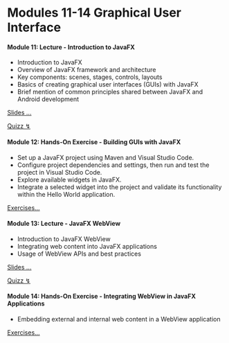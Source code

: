 # Modules 11-14 Graphical User Interface

#### Module 11: Lecture - Introduction to JavaFX

- Introduction to JavaFX
- Overview of JavaFX framework and architecture
- Key components: scenes, stages, controls, layouts
- Basics of creating graphical user interfaces (GUIs) with JavaFX
- Brief mention of common principles shared between JavaFX and Android development

[Slides &hellip;](/slides/?11.md)

[Quizz ↯](https://questioneer.cthiebaud.com/q/11)

#### Module 12: Hands-On Exercise - Building GUIs with JavaFX

- Set up a JavaFX project using Maven and Visual Studio Code.
- Configure project dependencies and settings, then run and test the project in Visual Studio Code.
- Explore available widgets in JavaFX.
- Integrate a selected widget into the project and validate its functionality within the Hello World application.

[Exercises...](?/exercises/12.md)

#### Module 13: Lecture - JavaFX WebView

- Introduction to JavaFX WebView
- Integrating web content into JavaFX applications
- Usage of WebView APIs and best practices

[Slides &hellip;](/slides/?13.md)

[Quizz ↯](https://questioneer.cthiebaud.com/q/13)

#### Module 14: Hands-On Exercise - Integrating WebView in JavaFX Applications

- Embedding external and internal web content in a WebView application

[Exercises...](?/exercises/14.md)
